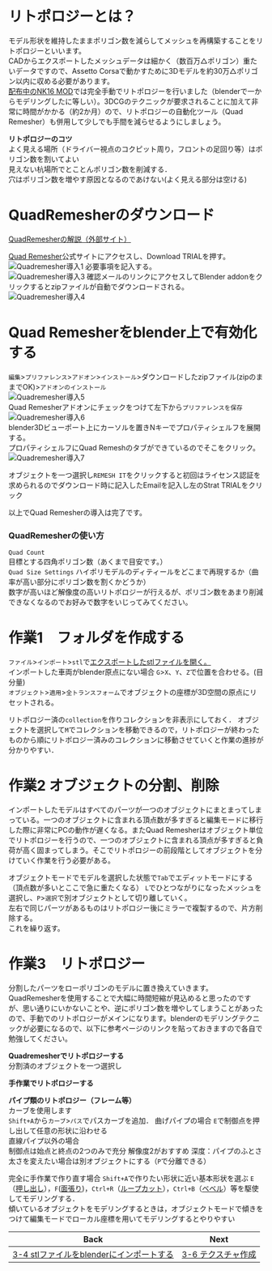 # リトポロジーとは？
モデル形状を維持したままポリゴン数を減らしてメッシュを再構築することをリトポロジーといいます。  
CADからエクスポートしたメッシュデータは細かく（数百万△ポリゴン）重たいデータですので、Assetto Corsaで動かすために3Dモデルを約30万△ポリゴン以内に収める必要があります。  
[配布中のNK16 MOD](https://github.com/JSAE-ARCHIVES/FSAEJ-simulator/tree/main/NK16_ICV)では完全手動でリトポロジーを行いました（blenderで一からモデリングしたに等しい）。3DCGのテクニックが要求されることに加えて非常に時間がかかる（約2か月）ので、リトポロジーの自動化ツール（Quad Remesher）も併用して少しでも手間を減らせるようにしましょう。

**リトポロジーのコツ**  
よく見える場所（ドライバー視点のコクピット周り，フロントの足回り等）はポリゴン数を割いてよい  
見えない杭場所でとことんポリゴン数を削減する．  
穴はポリゴン数を増やす原因となるのであけない(よく見える部分は空ける)  


# QuadRemesherのダウンロード  
[QuadRemesherの解説（外部サイト）](https://www.youtube.com/watch?v=IUoaDVSq7ks)  

[Quad Remesher](https://exoside.com/quadremesher/)公式サイトにアクセスし、Download TRIALを押す。
![Quadremesher導入1](https://user-images.githubusercontent.com/81402033/122494242-fbb04c80-d023-11eb-80bf-80b29b7674ce.png)
必要事項を記入する。  
![Quadremesher導入3](https://user-images.githubusercontent.com/81402033/122494346-28fcfa80-d024-11eb-8ce0-a8e114dc8f20.png)
確認メールのリンクにアクセスしてBlender addonをクリックするとzipファイルが自動でダウンロードされる。  
![Quadremesher導入4](https://user-images.githubusercontent.com/81402033/122496551-ebe63780-d026-11eb-9814-57ec5d2da83a.png)

# Quad Remesherをblender上で有効化する  
`編集`>`プリファレンス`>`アドオン`>`インストール`>ダウンロードしたzipファイル(zipのままでOK)>`アドオンのインストール`  
![Quadremesher導入5](https://user-images.githubusercontent.com/81402033/122497580-872bdc80-d028-11eb-9001-ef4adb8a76f6.png)  
Quad Remesherアドオンにチェックをつけて左下から`プリファレンスを保存`  
![Quadremesher導入6](https://user-images.githubusercontent.com/81402033/122497795-f275ae80-d028-11eb-9629-167f0ec1d135.png)  
blender3Dビューポート上にカーソルを置きNキーでプロパティシェルフを展開する。  
プロパティシェルフにQuad Remeshのタブができているのでそこをクリック。  
![Quadremesher導入7](https://user-images.githubusercontent.com/81402033/122498285-cdce0680-d029-11eb-819a-1d6e88417aff.png)  

オブジェクトを一つ選択し`REMESH IT`をクリックすると初回はライセンス認証を求められるのでダウンロード時に記入したEmailを記入し左のStrat TRIALをクリック  

以上でQuad Remesherの導入は完了です。
### QuadRemesherの使い方
`Quad Count`  
目標とする四角ポリゴン数（あくまで目安です。）  
`Quad Size Settings`
ハイポリモデルのディティールをどこまで再現するか（曲率が高い部分にポリゴン数を割くかどうか）  
数字が高いほど解像度の高いリトポロジーが行えるが、ポリゴン数をあまり削減できなくなるのでお好みで数字をいじってみてください。

# 作業1　フォルダを作成する
`ファイル`>`インポート`>`stl`で[エクスポートしたstlファイルを開く。](https://github.com/JSAE-ARCHIVES/MOD-Tutorial/blob/main/3%E7%AB%A0%203D%E3%83%A2%E3%83%87%E3%83%AB%E3%81%AE%E4%BD%9C%E6%88%90/3-3%20stl%E3%83%95%E3%82%A1%E3%82%A4%E3%83%AB%E3%82%92blender%E3%81%AB%E3%82%A4%E3%83%B3%E3%83%9D%E3%83%BC%E3%83%88%E3%81%99%E3%82%8B.md)  
インポートした車両がblender原点にない場合
`G`>`X`、`Y`、`Z`で位置を合わせる。(目分量)  
`オブジェクト`>`適用`>`全トランスフォーム`でオブジェクトの座標が3D空間の原点にリセットされる。

リトポロジー済の`collection`を作りコレクションを非表示にしておく．
オブジェクトを選択して`M`でコレクションを移動できるので，リトポロジーが終わったものから順にリトポロジー済みのコレクションに移動させていくと作業の進捗が分かりやすい．

# 作業2 オブジェクトの分割、削除
インポートしたモデルはすべてのパーツが一つのオブジェクトにまとまってしまっている。一つのオブジェクトに含まれる頂点数が多すぎると編集モードに移行した際に非常にPCの動作が遅くなる。またQuad Remesherはオブジェクト単位でリトポロジーを行うので、一つのオブジェクトに含まれる頂点が多すぎると負荷が高く固まってしまう。そこでリトポロジーの前段階としてオブジェクトを分けていく作業を行う必要がある。

オブジェクトモードでモデルを選択した状態で`Tab`でエディットモードにする（頂点数が多いとここで急に重たくなる）
`L`でひとつながりになったメッシュを選択し、`P`>`選択`で別オブジェクトとして切り離していく。  
左右で同じパーツがあるものはリトポロジー後にミラーで複製するので、片方削除する。  
これを繰り返す。

# 作業3　リトポロジー
分割したパーツをローポリゴンのモデルに置き換えていきます。QuadRemesherを使用することで大幅に時間短縮が見込めると思ったのですが、思い通りにいかないことや、逆にポリゴン数を増やしてしまうことがあったので、手動でのリトポロジーがメインになります。blenderのモデリングテクニックが必要になるので、以下に参考ページのリンクを貼っておきますので各自で勉強してください。

**Quadremesherでリトポロジーする**  
分割済のオブジェクトを一つ選択し

**手作業でリトポロジーする**



**パイプ類のリトポロジー（フレーム等）**  
カーブを使用します  
`Shift+A`から`カーブ`>`パス`でパスカーブを追加．
曲げパイプの場合
`E`で制御点を押し出して任意の形状に沿わせる  
直線パイプ以外の場合  
制御点は始点と終点の2つのみで充分
解像度2がおすすめ
深度：パイプのふとさ
太さを変えたい場合は別オブジェクトにする（`P`で分離できる）

完全に手作業で作り直す場合
`Shift+A`で作りたい形状に近い基本形状を選ぶ
`E`（[押し出し](https://blender-cg.net/extrude/)），`F`([面張り](https://blender-cg.net/make-edge-face/))，`Ctrl+R`（[ループカット](https://blender-cg.net/loop-subdivide/)），`Ctrl+B`（[ベベル](https://blender-cg.net/bevel/)）等を駆使してモデリングする．  
傾いているオブジェクトをモデリングするときは，オブジェクトモードで傾きをつけて編集モードでローカル座標を用いてモデリングするとやりやすい




| Back | Next |
|:---:|:---:|
| [3-4 stlファイルをblenderにインポートする](https://github.com/JSAE-ARCHIVES/MOD-Tutorial/blob/main/3%E7%AB%A0%203D%E3%83%A2%E3%83%87%E3%83%AB%E3%81%AE%E4%BD%9C%E6%88%90/3-4%20stl%E3%83%95%E3%82%A1%E3%82%A4%E3%83%AB%E3%82%92blender%E3%81%AB%E3%82%A4%E3%83%B3%E3%83%9D%E3%83%BC%E3%83%88%E3%81%99%E3%82%8B.md) | [3-6 テクスチャ作成](https://github.com/JSAE-ARCHIVES/MOD-Tutorial/blob/main/3%E7%AB%A0%203D%E3%83%A2%E3%83%87%E3%83%AB%E3%81%AE%E4%BD%9C%E6%88%90/3-6%20%E3%83%86%E3%82%AF%E3%82%B9%E3%83%81%E3%83%A3%E4%BD%9C%E6%88%90.md) |












